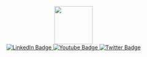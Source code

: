 <div id="header" align="center">
  <img src="https://i.giphy.com/media/v1.Y2lkPTc5MGI3NjExcmhpNzZmeGp6MGU5YXJzcTRlbjQ1MGc0dHB0bGVnZjJwZjJqYm9vOSZlcD12MV9pbnRlcm5hbF9naWZfYnlfaWQmY3Q9Zw/26ufi8YuYu2BxVS48/giphy.gif" width="100"/>
</div>

<div id="badges" align="center">
  <a href="https://www.linkedin.com/in/armandoporras/">
    <img src="https://img.shields.io/badge/LinkedIn-blue?style=for-the-badge&logo=linkedin&logoColor=white" alt="LinkedIn Badge"/>
  <img src="https://img.shields.io/badge/YouTube-red?style=for-the-badge&logo=youtube&logoColor=white" alt="Youtube Badge"/>
  <img src="https://img.shields.io/badge/Twitter-blue?style=for-the-badge&logo=twitter&logoColor=white" alt="Twitter Badge"/>
</div>

